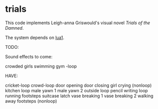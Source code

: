 trials
======

This code implements Leigh-anna Griswould's visual novel _Trials of the Damned_.

The system depends on [lua1](https://github.com/csusbdt/lua1). 

TODO:

Sound effects to come:

crowded girls swimming 
gym -loop


HAVE:

cricket-loop
crowd-loop
door opening
door closing
girl crying (nonloop)
kitchen loop
male yawn 1
male yawn 2
outside loop
pencil writing loop
running footsteps
suitcase latch
vase breaking 1
vase breaking 2
walking away footsteps (nonloop)

